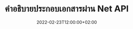 ---
############################# Static ############################
layout: "product"
date: 2022-02-23T12:00:00+02:00
draft: false

product: "Annotation"
product_tag: "annotation"
platform: "Net"
platform_tag: "net"

############################# Head ############################
head_title: "API คำอธิบายประกอบเอกสารสุทธิ | ดูและใส่คำอธิบายประกอบรูปภาพ PDF Word Excel PPTX"
head_description: "API คำอธิบายประกอบเอกสารสุทธิ ดู แท็ก แสดงความคิดเห็น และใส่คำอธิบายประกอบ PDF Word DOCX, Excel XLSX, PPTX, EML EMLX, VSS VSD, OTP, CAD และรูปแบบไฟล์รูปภาพ"

############################# Header ##########################
title: "คำอธิบายประกอบเอกสารผ่าน Net API"
description: "สร้าง Net Applications ที่มีความสามารถในการดูและใส่คำอธิบายประกอบ PDF, HTML, MS Office และรูปแบบเอกสารอื่นๆ โดยไม่ต้องติดตั้งซอฟต์แวร์ภายนอกใดๆ"
button:
    enable: true
    icon: "fas fa-arrow-down"
    label: "ดาวน์โหลดรุ่นทดลองใช้ฟรี"
    link: "https://downloads.groupdocs.com/annotation/net"

############################# SubMenu #########################
submenu:
    enable: true
    
    left:
        img_alt: "GroupDocs.Annotation for Net"
        image: "https://www.groupdocs.cloud/templates/groupdocs/images/product-logos/groupdocs-annotation-net.png"
        product: "GroupDocs.Annotation"
        platform: "Net"

    middle:
        button:
            # button loop
            - link: "#features"
              text: "คุณสมบัติ"

            # button loop
            - link: "https://products.groupdocs.app/annotation"
              text: "การสาธิตสด"

            # button loop
            - link: "https://purchase.groupdocs.com/pricing/annotation/net"
              text: "ราคา"

    right:
        link_download: "https://downloads.groupdocs.com/annotation"
        link_learn: "https://docs.groupdocs.com/annotation/net/"
        link_buy: "https://purchase.groupdocs.com"

############################# Overview ############################
overview:
    enable: true
    content: |
      GroupDocs.Annotation Net API เป็นผลิตภัณฑ์ที่ช่วยให้คุณทำงานกับคำอธิบายประกอบในเอกสารบนแพลตฟอร์มและระบบปฏิบัติการต่างๆ เช่น Android, MacOS, Linux, Windows GroupDocs.Annotation ให้ไลบรารีที่มี API อย่างง่ายซึ่งมีข้อดีมากมาย เช่น หากคุณต้องการเก็บข้อมูลเป็นความลับหรือเลือกว่าต้องใช้พลังงานเท่าใดในการทำงานกับไลบรารี หรือเปลี่ยนงานบางส่วนด้วยคำอธิบายประกอบ ไลบรารีนี้มีประโยชน์อย่างมาก น้ำหนักเบาและยืดหยุ่น

      GroupDocs คำอธิบายประกอบสำหรับ Net API ช่วยให้คุณสามารถทำงานกับคำอธิบายประกอบประเภทต่างๆ ซึ่งรวมถึง: ข้อความ, รูปหลายเหลี่ยม, พื้นที่, ขีดเส้นใต้, จุด, ลายน้ำ, ลูกศร, วงรี, การแทนที่ข้อความ, ระยะทาง, ช่องข้อความ, การแสดงซ้ำทรัพยากร เป็นต้น และรองรับส่วนใหญ่ รูปแบบเอกสารยอดนิยมเช่น: PDF, HTML, Microsoft Office Word, สเปรดชีต Excel, งานนำเสนอ PowerPoint, Visio, อีเมล Outlook, รูปภาพ, เมตาไฟล์, การวาด CAD และรูปแบบอื่นๆ อีกมากมาย API ให้ความสามารถในการรับภาพขนาดย่อของหน้าเอกสาร และรองรับการนำเข้าและส่งออกคำอธิบายประกอบไปยังและจากไฟล์ PDF

      เมื่อใช้ไลบรารี คุณสามารถเพิ่ม แก้ไข แยก และลบคำอธิบายประกอบจากเอกสาร หมุนเอกสาร เปลี่ยนภาพขนาดย่อได้ และนี่ไม่ใช่รายการที่สมบูรณ์ของความเป็นไปได้ทั้งหมด นอกจากนี้ยังมีชุดอ็อบเจ็กต์ข้อมูลที่ครอบคลุมเพื่อปรับแต่งคุณสมบัติคำอธิบายประกอบตามความต้องการของคุณภายในรูปแบบเอกสารที่รองรับทั้งหมด

      การทำงานกับ GroupDocs.Annotation สำหรับ Net API นั้นง่ายมากและมีขั้นตอนพื้นฐานเพียงไม่กี่ขั้นตอน ในตอนแรก คุณต้องตั้งค่าใบอนุญาต จากนั้นเลือกไฟล์ที่คุณต้องการใช้งาน จากนั้นจัดการด้วยคำอธิบายประกอบเอกสาร (ลบ/แก้ไข/แยก/ลบ) และบันทึกผลลัพธ์ สำหรับข้อมูลเพิ่มเติม โปรดดูเอกสารประกอบผลิตภัณฑ์หรือชุดตัวอย่างของเรา
      
      GroupDocs.Annotation ได้รับการอัปเดตเป็นประจำและให้การสนับสนุนแก่ลูกค้า คุณสามารถถามคำถามหรือส่งแนวคิดของคุณหรือแจ้งให้เราทราบเกี่ยวกับความต้องการของคุณสำหรับสิ่งใหม่ ๆ และเรายินดีที่จะนำไปใช้ในเวอร์ชันใหม่ของเรา
    tabs:
      enable: true
      
      ## TAB ONE ##
      tab_one:
        description: |
          ต่อไปนี้เป็นภาพรวมของ GroupDocs.Annotation สำหรับ Net:
      
        right:
          enable: true
          icon: "fab fa-html5"
          title:  ภาพรวม
          content: |
            * เพิ่มคำอธิบายประกอบ
            * ส่งออกคำอธิบายประกอบ 
            * นำเข้าคำอธิบายประกอบ
            * ตอบกลับตามความคิดเห็น
            * ความเข้ากันได้ของคำอธิบายประกอบ
      
      ## TAB TWO ##
      tab_two:
        description: |
          GroupDocs.Annotation สำหรับ Net รองรับ [รูปแบบไฟล์เอกสาร] (https://docs.groupdocs.com/annotation/Net/supported-document-formats/) ยอดนิยมทั้งหมด รวมถึง: Microsoft Office, PDF, รูปภาพ และอื่นๆ อีกมากมาย

        left:
          enable: true
          table:
            # table loop
            - title: "Microsoft Office Formats"
              content: |
                * **Word**: [DOC](/annotation/net/doc/), [DOCX](/annotation/net/docx/), [DOCM](/annotation/net/docm/), [DOT](/annotation/net/dot/), [DOTX](/annotation/net/dotx/), [RTF](/annotation/net/rtf/)
                * **Excel**: [XLS](/annotation/net/xls/), [XLSX](/annotation/net/xlsx/), [XLSB](/annotation/net/xlsb/), [XLSM](/annotation/net/xlsm/)
                * **PowerPoint**: [PPT](/annotation/net/ppt/), [PPTX](/annotation/net/pptx/), [PPS](/annotation/net/pps/), [PPSX](/annotation/net/ppsx/), [POTM](/annotation/net/potm/), [POTX](/annotation/net/potx/), [PPSM](/annotation/net/ppsm/), [PPTM](/annotation/net/pptm/), [WMF](/annotation/net/wmf/), [EMF](/annotation/net/emf/)
                * **Outlook**: [EML](/annotation/net/eml/), [EMLX](/annotation/net/emlx/), [MSG](/annotation/net/msg/)
                * **Visio**: [VSS](/annotation/net/vss/), [VST](/annotation/net/vst/), [VSD](/annotation/net/vsd/), [VSDX](/annotation/net/vsdx/), [VSX](/annotation/net/vsx/)

        right:
          enable: true
          table:
            # table loop
            - title: "Other Formats"
              content: |
                * **Portable**: [PDF](/annotation/net/pdf/) (PDF/A-1a, PDF/A-1b, PDF/A-2a)
                * **OpenDocument**: [ODT](/annotation/net/odt/), [ODS](/annotation/net/ods/), [ODP](/annotation/net/odp/)
                * **Images**: [BMP](/annotation/net/bmp/), [JPG](/annotation/net/jpg/), [JPEG](/annotation/net/jpeg/), [TIFF](/annotation/net/tiff/), [TIF](/annotation/net/tif/), [PNG](/annotation/net/png/), [GIF](/annotation/net/gif/), [DCM](/annotation/net/dcm/), [DICOM](/annotation/net/dicom/)
                * **AutoCAD**: [DWG](/annotation/net/dwg/), [DXF](/annotation/net/dxf/), [CAD](/annotation/net/cad/)
                * **Other**: [HTM](/annotation/net/htm/), [HTML](/annotation/net/html/), [CSV](/annotation/net/csv/), [DJVU](/annotation/net/djvu/), [OTP](/annotation/net/otp/), [OTT](/annotation/net/ott/)

      ## TAB THREE ##
      tab_three:
        description: |
          GroupDocs.Annotation สำหรับ Net รองรับระบบปฏิบัติการ, Frameworks & Package Managers ต่อไปนี้:
        
        left:
          enable: true
          table:
            # table loop
            - icon: "fab fa-windows"
              title:  ระบบปฏิบัติการ
              content: |
                * Windows Desktop (x86 & x64)
                * Windows Server (x86 & x64)
                * Windows Azure
                * Linux
                * MacOS

            # table loop
            - icon: "fas fa-code"
              title:  กรอบงานที่รองรับ
              content: |
                * .NET Standard 2.0
                * .NET Framework 2.0 or higher
                * .NET Core 2.0 or higher
                * Mono Framework 1.2 or higher

        right:
          enable: true
          table:
            # table loop
            - icon: "fas fa-box"
              title:  ผู้จัดการฝ่ายพัสดุ
              content: |
                * NuGet
            
            # table loop
            - icon: "fas fa-tools"
              title:  สภาพแวดล้อมการพัฒนา
              content: |
                * Microsoft Visual Studio
                * Xamarin.Android
                * Xamarin.IOS
                * Xamarin.Mac
                * MonoDevelop

############################# Features ############################
features:
    enable: true
    title: GroupDocs คำอธิบายประกอบสำหรับคุณสมบัติสุทธิ

    feature:
      # feature loop
      - icon: "fas fa-copy"
        link: "https://docs.groupdocs.com/annotation/net/basic-usage/"
        content: เพิ่ม แก้ไข และลบคำอธิบายประกอบและการตอบกลับ

      # feature loop
      - icon: "fas fa-eye"
        link: "https://docs.groupdocs.com/annotation/net/export-annotations/"
        content: ส่งออกคำอธิบายประกอบไปยังเอกสาร

      # feature loop
      - icon: "fas fa-bolt"
        link: "https://docs.groupdocs.com/annotation/net/evaluation-limitations-and-licensing-of-groupdocs-annotation/"
        content: ใบอนุญาตแบบมิเตอร์ – ควบคุมการเรียกเก็บเงินโดยจ่ายตามการใช้งาน API
      
      # feature loop
      - icon: "fas fa-code"
        link: "https://docs.groupdocs.com/annotation/net/extract-annotations-from-document/"
        content: การเรียกใช้ฟังก์ชันเดียวเพื่อดึงคำอธิบายประกอบทั้งหมดของเอกสาร

      # feature loop
      - icon: "fas fa-cloud"
        link: "https://docs.groupdocs.com/annotation/net/add-point-annotation/"
        content: กำหนดค่าให้กับคำอธิบายประกอบของจุดหรือย้ายค่าของจุดที่มีอยู่

      # feature loop
      - icon: "fas fa-remove-format"
        link: "https://docs.groupdocs.com/annotation/net/add-link-annotation/"
        content: เพิ่มคำอธิบายประกอบลิงก์ไปยัง PDF, Word และ PowerPoint Slides

      # feature loop
      - icon: "fas fa-comment-slash"
        link: "https://docs.groupdocs.com/annotation/net/basic-usage/"
        content: ตั้งค่าสีพื้นหลังของคำอธิบายประกอบหรือลบคำอธิบายประกอบทั้งหมดออกจากเอกสาร

      # feature loop
      - icon: "fas fa-border-all"
        link: "https://docs.groupdocs.com/annotation/net/generate-document-pages-preview/"
        content: ใส่คำอธิบายประกอบไฟล์ PDF ด้วยความแม่นยำ – รับการแสดงรูปภาพของเอกสาร PDF และการแสดงตัวอย่างหน้าแคช

      # feature loop
      - icon: "fas fa-wrench"
        link: "https://docs.groupdocs.com/annotation/net/import-annotations/"
        content: รับพิกัดข้อความของคำอธิบายประกอบข้อความในการแสดงรูปภาพของเอกสาร

      # feature loop
      - icon: "fas fa-columns"
        link: "https://docs.groupdocs.com/annotation/net/add-area-annotation/"
        content: เชื่อมโยงความคิดเห็นของผู้ใช้กับคำอธิบายประกอบในพื้นที่และการสนับสนุนสำหรับความคิดเห็นที่ซ้อนกัน

      # feature loop
      - icon: "fas fa-file-word"
        link: "https://docs.groupdocs.com/annotation/net/add-arrow-annotation/"
        content: ใช้คำอธิบายประกอบลูกศรเพื่อชี้ไปที่เนื้อหาเฉพาะ

      # feature loop
      - icon: "fas fa-envelope"
        link: "https://docs.groupdocs.com/annotation/net/add-distance-annotation/"
        content: ใช้คำอธิบายประกอบระยะทางเพื่อวาดเส้นที่แสดงระยะทางระหว่างวัตถุ

      # feature loop
      - icon: "fas fa-print"
        link: "https://docs.groupdocs.com/annotation/net/add-point-annotation/"
        content: หมายเหตุตามจุดที่เมื่อคลิกหน้าต่างป๊อปอัปเพื่อเพิ่มความคิดเห็น

      # feature loop
      - icon: "fas fa-file-archive"
        link: "https://docs.groupdocs.com/annotation/net/add-polyline-annotation/"
        content: สร้างลำดับที่เชื่อมต่อกันของส่วนของเส้นที่สร้างเป็นคำอธิบายประกอบเส้นหลายเส้น

      # feature loop
      - icon: "fas fa-lock"
        link: "https://docs.groupdocs.com/annotation/net/add-ellipse-annotation/"
        content: สร้างส่วนของเส้นตรง ส่วนโค้ง หรือทั้งสองอย่างรวมกัน

      # feature loop
      - icon: "fas fa-file-code"
        link: "https://docs.groupdocs.com/annotation/net/add-area-annotation/"
        content: ทำเครื่องหมายพื้นที่เอกสารที่เสนอให้แก้ไข
      
      # feature loop
      - icon: "fas fa-fill-drip"
        link: "https://docs.groupdocs.com/annotation/net/add-image-annotation/"
        content: เพิ่มคำอธิบายประกอบรูปภาพใน PDF, ไดอะแกรม, Word, Excel, งานนำเสนอ & รูปภาพ

      # feature loop
      - icon: "fas fa-file-excel"
        link: "https://docs.groupdocs.com/annotation/net/add-annotation-to-the-document/"
        content: เพิ่มฟิลด์ข้อความ & แสตมป์ตามข้อความหรือลายน้ำในเอกสาร

      # feature loop
      - icon: "fas fa-heading"
        link: "https://docs.groupdocs.com/annotation/net/add-annotation-to-the-document/"
        content: ขีดฆ่า ขีดเส้นใต้ หรือแทนที่ข้อความเฉพาะในเอกสาร

      # feature loop
      - icon: "fas fa-project-diagram"
        link: "https://docs.groupdocs.com/annotation/net/update-annotations/"
        content: ปรับขนาดคำอธิบายประกอบโดยกำหนดพารามิเตอร์ความสูงและความกว้างใหม่

      # feature loop
      - icon: "fas fa-cube"
        link: "https://docs.groupdocs.com/annotation/net/generate-document-pages-preview/"
        content: รับภาพขนาดย่อของหน้าเอกสาร จัดการเอกสารคำอธิบายประกอบที่หลากหลายสำหรับรูปภาพและไดอะแกรม

      # feature loop
      - icon: "fab fa-uncharted"
        link: "https://docs.groupdocs.com/annotation/net/export-annotations/"
        content: ส่งออกคำอธิบายประกอบไปยัง & ทำงานกับไฟล์ TIFF หลายหน้า
  
      # feature loop
      - icon: "fab fa-uncharted"
        link: "https://docs.groupdocs.com/annotation/net/add-watermark-annotation/"
        content: ปรับการจัดตำแหน่งแนวตั้งและแนวนอนสำหรับคำอธิบายประกอบลายน้ำ
  
      # feature loop
      - icon: "fab fa-uncharted"
        link: "https://docs.groupdocs.com/annotation/net/add-text-field-annotation/"
        content: เพิ่มการจัดข้อความแนวนอนสำหรับฟิลด์ข้อความ

      # feature loop
      - icon: "fab fa-uncharted"
        link: "https://docs.groupdocs.com/annotation/net/document-text-info/"
        content: รับข้อมูลเกี่ยวกับบรรทัดข้อความของเอกสาร (ข้อความ ความกว้าง ความสูง การเยื้อง)

    more_feature:
      # more_feature_loop
      - title: รองรับคำอธิบายประกอบหลายประเภท
        content: |
          GroupDocs.Annotation สำหรับ .NET ช่วยให้คุณสามารถทำงานกับคำอธิบายประกอบประเภทต่างๆ สิ่งนี้ให้อิสระและความสะดวกในการสื่อสารในขณะที่ทำงานร่วมกับทีมของคุณในงานต่างๆ คุณสามารถใช้คำอธิบายประกอบ เช่น คำอธิบายประกอบพื้นที่ (ทำเครื่องหมายพื้นที่เป็นสี่เหลี่ยมผืนผ้าและเพิ่มบันทึกลงไป) คำอธิบายประกอบแบบจุด (ติดความคิดเห็นที่จุดใดก็ได้ในเอกสาร) คำอธิบายประกอบข้อความ (เพิ่มความคิดเห็นในข้อความที่เลือก) คำอธิบายประกอบขีดฆ่า/ขีดเส้นใต้ ( นำไปใช้กับย่อหน้า), คำอธิบายประกอบเส้นหลายเส้น (วาดรูปร่างและเส้นด้วยมือเปล่า), คำอธิบายประกอบลูกศร (ตัวชี้ลูกศรพร้อมความคิดเห็นที่แนบมา), คำอธิบายประกอบวงรี (แสดงข้อความภายในวงรี), คำอธิบายประกอบระยะทาง (วาดเส้นที่แสดงระยะทางระหว่างวัตถุ), ลิงก์ คำอธิบายประกอบ (เพิ่มลิงก์เว็บไปยังรูปแบบเอกสารที่รองรับ) และคำอธิบายประกอบลายน้ำ (สามารถเพิ่มการประทับข้อความหรือลายน้ำในเอกสาร)

          ```cs
          // Initialize list of AnnotationInfo
          List<AnnotationInfo> annotations = new List<AnnotationInfo>();
          // Initialize text annotation
          AnnotationInfo textAnnotation = new AnnotationInfo
          {
            Box = new Rectangle((float)265.44, (float)153.86, 206, 36), Type = AnnotationType.Text 
          };
          // Add annotation to list
          annotations.Add(textAnnotation);
          // Get input file stream
          Stream inputFile = new FileStream("D:/input.pdf", FileMode.Open, File
          .ReadWrite);
          // Export annotation and save output file
          CommonUtilities.SaveOutputDocument(inputFile, annotations, DocumentType.Pdf);
          ```

############################# Support ############################
support:
    enable: true

############################# Solutions ############################
solutions:
    enable: true
    title: GroupDocs.Annotation เสนอ API การดูเอกสารสำหรับสภาพแวดล้อมการพัฒนายอดนิยมอื่นๆ

    solution:
        # solution loop
        - img_alt: "GroupDocs.Annotation for Java"
          image: "https://www.groupdocs.cloud/templates/groupdocs/images/product-logos/groupdocs-annotation-java.png"
          product: "GroupDocs.Annotation"
          platform: "Java"
          link: "/annotation/java/"

############################# Back to top ###############################
back_to_top:
  enable: true
---